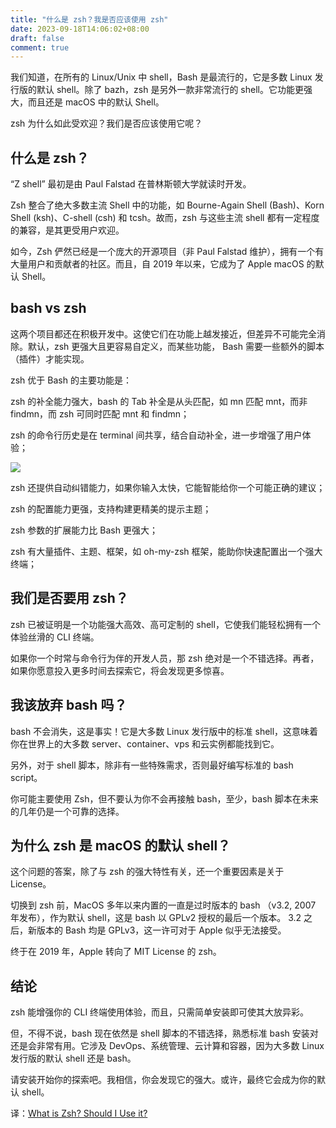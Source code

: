 ```yaml
---
title: "什么是 zsh？我是否应该使用 zsh"
date: 2023-09-18T14:06:02+08:00
draft: false
comment: true
---
```


我们知道，在所有的 Linux/Unix 中 shell，Bash 是最流行的，它是多数 Linux 发行版的默认 shell。除了 bazh，zsh 是另外一款非常流行的 shell。它功能更强大，而且还是 macOS 中的默认 Shell。

zsh 为什么如此受欢迎？我们是否应该使用它呢？


## 什么是 zsh？

“Z shell” 最初是由 Paul Falstad 在普林斯顿大学就读时开发。

Zsh 整合了绝大多数主流 Shell 中的功能，如 Bourne-Again Shell (Bash)、Korn Shell (ksh)、C-shell (csh) 和 tcsh。故而，zsh 与这些主流 shell 都有一定程度的兼容，是其更受用户欢迎。

如今，Zsh 俨然已经是一个庞大的开源项目（非 Paul Falstad 维护），拥有一个有大量用户和贡献者的社区。而且，自 2019 年以来，它成为了 Apple macOS 的默认 Shell。

## bash vs zsh

这两个项目都还在积极开发中。这使它们在功能上越发接近，但差异不可能完全消除。默认，zsh 更强大且更容易自定义，而某些功能， Bash 需要一些额外的脚本（插件）才能实现。

zsh 优于 Bash 的主要功能是：

zsh 的补全能力强大，bash 的 Tab 补全是从头匹配，如 mn 匹配 mnt，而非 findmn，而 zsh 可同时匹配 mnt 和 findmn； 

zsh 的命令行历史是在 terminal 间共享，结合自动补全，进一步增强了用户体验；

![](https://linuxhandbook.com/content/images/2022/02/zsh-tab-completion.png)

zsh 还提供自动纠错能力，如果你输入太快，它能智能给你一个可能正确的建议；

zsh 的配置能力更强，支持构建更精美的提示主题；

zsh 参数的扩展能力比 Bash 更强大；

zsh 有大量插件、主题、框架，如 oh-my-zsh 框架，能助你快速配置出一个强大终端；

## 我们是否要用 zsh？

zsh 已被证明是一个功能强大高效、高可定制的 shell，它使我们能轻松拥有一个体验丝滑的 CLI 终端。

如果你一个时常与命令行为伴的开发人员，那 zsh 绝对是一个不错选择。再者，如果你愿意投入更多时间去探索它，将会发现更多惊喜。

## 我该放弃 bash 吗？

bash 不会消失，这是事实！它是大多数 Linux 发行版中的标准 shell，这意味着你在世界上的大多数 server、container、vps 和云实例都能找到它。

另外，对于 shell 脚本，除非有一些特殊需求，否则最好编写标准的 bash script。

你可能主要使用 Zsh，但不要认为你不会再接触 bash，至少，bash 脚本在未来的几年仍是一个可靠的选择。

## 为什么 zsh 是 macOS 的默认 shell？

这个问题的答案，除了与 zsh 的强大特性有关，还一个重要因素是关于 License。

切换到 zsh 前，MacOS 多年以来内置的一直是过时版本的 bash （v3.2, 2007 年发布），作为默认 shell，这是 bash 以 GPLv2 授权的最后一个版本。 3.2 之后，新版本的 Bash 均是 GPLv3，这一许可对于 Apple 似乎无法接受。

终于在 2019 年，Apple 转向了 MIT License 的 zsh。

## 结论

zsh 能增强你的 CLI 终端使用体验，而且，只需简单安装即可使其大放异彩。

但，不得不说，bash 现在依然是 shell 脚本的不错选择，熟悉标准 bash 安装对还是会非常有用。它涉及 DevOps、系统管理、云计算和容器，因为大多数 Linux 发行版的默认 shell 还是 bash。

请安装开始你的探索吧。我相信，你会发现它的强大。或许，最终它会成为你的默认 shell。

译：[What is Zsh? Should I Use it?](https://linuxhandbook.com/why-zsh/#:~:text=Zsh%20is%20more%20powerful%20and,more%20advanced%20features%20shipped%20in)

